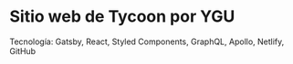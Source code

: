 # Sitio web de Tycoon por YGU

Tecnología: Gatsby, React, Styled Components, GraphQL, Apollo, Netlify, GitHub

